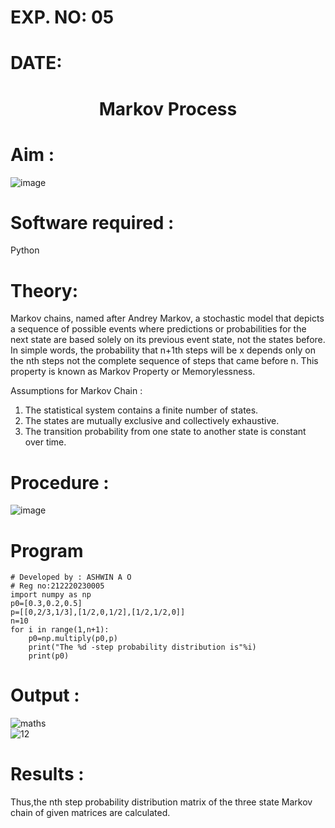 # EXP. NO: 05
# DATE:
# <p align="center">Markov Process</p>


# Aim : 

![image](https://user-images.githubusercontent.com/104613195/170176804-7a25305b-c5e3-4b93-8201-8ebbe99765cc.png)

# Software required :  

Python

# Theory:

Markov chains, named after Andrey Markov, a stochastic model that depicts a sequence of possible events where predictions or probabilities for the next state are based solely on its previous event state, not the states before. In simple words, the probability that n+1th steps will be x depends only on the nth steps not the complete sequence of steps that came before n. This property is known as Markov Property or Memorylessness. 

Assumptions for Markov Chain :
1. The statistical system contains a finite number of states.
2. The states are mutually exclusive and collectively exhaustive.
3. The transition probability from one state to another state is constant over time.
# Procedure :

![image](https://user-images.githubusercontent.com/104613195/170175685-c6187523-f268-4a3b-b03d-8bbe62647a57.png)



# Program
```
# Developed by : ASHWIN A O
# Reg no:212220230005
import numpy as np
p0=[0.3,0.2,0.5]
p=[[0,2/3,1/3],[1/2,0,1/2],[1/2,1/2,0]]
n=10
for i in range(1,n+1):
    p0=np.multiply(p0,p)
    print("The %d -step probability distribution is"%i)
    print(p0)
```


# Output : 
![maths](https://user-images.githubusercontent.com/75236145/171331091-1156301b-d1c7-4f9e-af57-e18283375723.png)
<br>
![12](https://user-images.githubusercontent.com/75236145/171331099-ca7fdb1c-6350-40e9-8e61-fd5e6096b105.png)

# Results :
Thus,the nth step probability distribution matrix of the three state Markov chain of given matrices are calculated.
